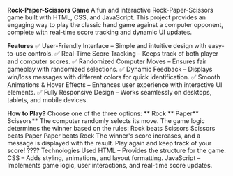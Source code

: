 **Rock-Paper-Scissors Game**
A fun and interactive Rock-Paper-Scissors game built with HTML, CSS, and JavaScript. This project provides an engaging way to play the classic hand game against a computer opponent, complete with real-time score tracking and dynamic UI updates.

**Features**
✅ User-Friendly Interface – Simple and intuitive design with easy-to-use controls.
✅ Real-Time Score Tracking – Keeps track of both player and computer scores.
✅ Randomized Computer Moves – Ensures fair gameplay with randomized selections.
✅ Dynamic Feedback – Displays win/loss messages with different colors for quick identification.
✅ Smooth Animations & Hover Effects – Enhances user experience with interactive UI elements.
✅ Fully Responsive Design – Works seamlessly on desktops, tablets, and mobile devices.

**How to Play?**
Choose one of the three options:
** Rock
** Paper**
 Scissors**
The computer randomly selects its move.
The game logic determines the winner based on the rules:
Rock beats Scissors
Scissors beats Paper
Paper beats Rock
The winner's score increases, and a message is displayed with the result.
Play again and keep track of your score!
????️ Technologies Used
HTML – Provides the structure for the game.
CSS – Adds styling, animations, and layout formatting.
JavaScript – Implements game logic, user interactions, and real-time score updates.
